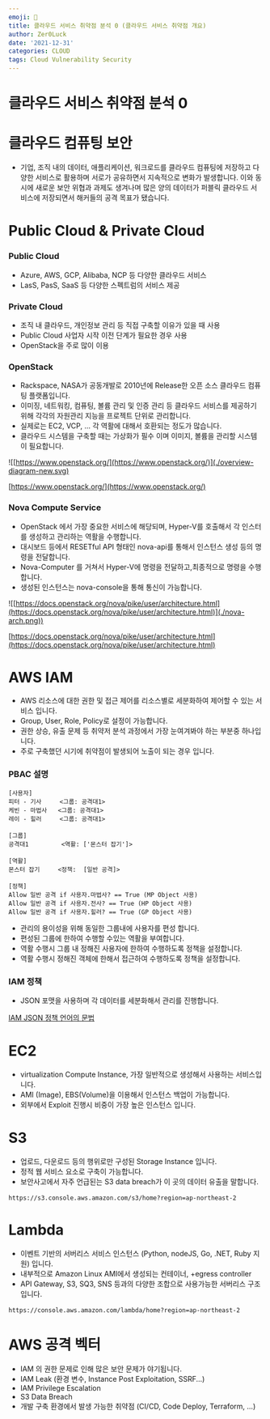 ```yaml
---
emoji: 🤭
title: 클라우드 서비스 취약점 분석 0 (클라우드 서비스 취약점 개요)
author: Zer0Luck
date: '2021-12-31'
categories: CLOUD
tags: Cloud Vulnerability Security
---
```


# 클라우드 서비스 취약점 분석 0

# 클라우드 컴퓨팅 보안

- 기업, 조직 내의 데이터, 애플리케이션, 워크로드를 클라우드 컴퓨팅에 저장하고 다양한 서비스로 활용하며 서로가 공유하면서 지속적으로 변화가 발생합니다. 이와 동시에 새로운 보안 위협과 과제도 생겨나며 많은 양의 데이터가 퍼블릭 클라우드 서비스에 저장되면서 해커들의 공격 목표가 됐습니다.

# Public Cloud &  Private Cloud

### Public Cloud

- Azure, AWS, GCP, Alibaba, NCP 등 다양한 클라우드 서비스
- LasS, PasS, SaaS 등 다양한 스펙트럼의 서비스 제공

### Private Cloud

- 조직 내 클라우드, 개인정보 관리 등 직접 구축할 이유가 있을 때 사용
- Public Cloud 사업자 시작 이전 단계가 필요한 경우 사용
- OpenStack을 주로 많이 이용

### OpenStack

- Rackspace, NASA가 공동개발로 2010년에 Release한 오픈 소스 클라우드 컴퓨팅 플랫폼입니다.
- 이미징, 네트워킹, 컴퓨팅, 볼륨 관리 및 인증 관리 등 클라우드 서비스를 제공하기 위해 각각의 자원관리 지능을 프로젝트 단위로 관리합니다.
- 실제로는 EC2, VCP, ... 각 역활에 대해서 호환되는 정도가 많습니다.
- 클라우드 시스템을 구축할 때는 가상화가 필수 이며 이미지, 볼륨을 관리할 시스템이 필요합니다.

![[https://www.openstack.org/](https://www.openstack.org/)](./overview-diagram-new.svg)

[https://www.openstack.org/](https://www.openstack.org/)

### Nova Compute Service

- OpenStack 에서 가장 중요한 서비스에 해당되며, Hyper-V를 호출해서 각 인스터를 생성하고 관리하는 역활을 수행합니다.
- 대시보드 등에서 RESETful API 형태인 nova-api를 통해서 인스턴스 생성 등의 명령을 전달합니다.
- Nova-Computer 를 거쳐서 Hyper-V에 명령을 전달하고,최종적으로 명령을 수행합니다.
- 생성된 인스턴스는 nova-console을 통해 통신이 가능합니다.

![[https://docs.openstack.org/nova/pike/user/architecture.html](https://docs.openstack.org/nova/pike/user/architecture.html)](./nova-arch.png))

[https://docs.openstack.org/nova/pike/user/architecture.html](https://docs.openstack.org/nova/pike/user/architecture.html)

# AWS IAM

- AWS 리소스에 대한 권한 및 접근 제어를 리소스별로 세분화하여 제어할 수 있는 서비스 입니다.
- Group, User, Role, Policy로 설정이 가능합니다.
- 권한 상승, 유출 문제 등 취약저 분석 과정에서 가장 눈여겨봐야 하는 부분중 하나입니다.
- 주로 구축했던 시기에 취약점이 발생되어 노출이 되는 경우 입니다.

### PBAC 설명

```
[사용자]
피터 - 기사     <그룹: 공격대1>
케빈 - 마법사   <그룹: 공격대1>
레이 - 힐러     <그룹: 공격대1>

[그룹]
공격대1         <역활: ['몬스터 잡기']>

[역활]
몬스터 잡기     <정책:  [일반 공격]>

[정책]
Allow 일반 공격 if 사용자.마법사? == True (MP Object 사용)
Allow 일반 공격 if 사용자.전사? == True (HP Object 사용)
Allow 일반 공격 if 사용자.힐러? == True (GP Object 사용)
```

- 관리의 용이성을 위해 동일한 그룹내에 사용자를 편성 합니다.
- 편성된 그룹에 한하여 수행할 수있는 역활을 부여합니다.
- 역활 수행시 그룹 내 정해진 사용자에 한하여 수행하도록 정책을 설정합니다.
- 역활 수행시 정해진 객체에 한해서 접근하여 수행하도록 정책을 설정합니다.

### IAM 정책

- JSON 포맷을 사용하며 각 데이터를 세분화해서 관리를 진행합니다.

[IAM JSON 정책 언어의 문법](https://docs.aws.amazon.com/ko_kr/IAM/latest/UserGuide/reference_policies_grammar.html)

# EC2

- virtualization Compute Instance, 가장 일반적으로 생성해서 사용하는 서비스입니다.
- AMI (Image), EBS(Volume)을 이용해서 인스턴스 백업이 가능합니다.
- 외부에서 Exploit 진행시 비중이 가장 높은 인스턴스 입니다.

# S3

- 업로드, 다운로드 등의 행위로만 구성된 Storage Instance 입니다.
- 정적 웹 서비스 요소로 구축이 가능합니다.
- 보안사고에서 자주 언급된는 S3 data breach가 이 곳의 데이터 유출을 말합니다.

```
https://s3.console.aws.amazon.com/s3/home?region=ap-northeast-2
```

# Lambda

- 이벤트 기반의 서버리스 서비스 인스턴스 (Python, nodeJS, Go, .NET, Ruby 지원) 입니다.
- 내부적으로 Amazon Linux AMI에서 생성되는 컨테이너, +egress controller
- API Gateway, S3, SQ3, SNS 등과의 다양한 조합으로 사용가능한 서버리스 구조입니다.

```
https://console.aws.amazon.com/lambda/home?region=ap-northeast-2
```

# AWS 공격 벡터

- IAM 의 권한 문제로 인해 많은 보안 문제가 야기됩니다.
- IAM Leak  (환경 변수, Instance Post Exploitation, SSRF...)
- IAM Privilege Escalation
- S3 Data Breach
- 개발 구축 환경에서 발생 가능한 취약점 (CI/CD, Code Deploy, Terraform, ...)


```toc
```